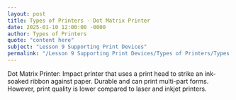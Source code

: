```yaml
---
layout: post
title: Types of Printers - Dot Matrix Printer
date: 2025-01-10 12:00:00 -0000
author: Types of Printers
quote: "content here"
subject: "Lesson 9 Supporting Print Devices"
permalink: "/Lesson 9 Supporting Print Devices/Types of Printers/Types of Printers - Dot Matrix Printer"
---
```


Dot Matrix Printer: Impact printer that uses a print head to strike an ink-soaked ribbon against paper. Durable and can print multi-part forms. However, print quality is lower compared to laser and inkjet printers.
